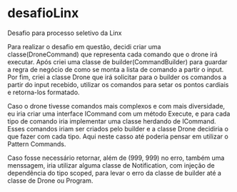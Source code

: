 # desafioLinx
Desafio para processo seletivo da Linx

Para realizar o desafio em questão, decidi criar uma classe(DroneCommand) que representa cada comando que o drone irá executar. Após criei uma classe de builder(CommandBuilder) para guardar a regra de negócio de como se monta a lista de comando a partir o input. Por fim, criei a classe Drone que irá solicitar para o builder os comandos a partir do input recebido, utilizar os comandos para setar os pontos cardiais e retorna-los formatado.

Caso o drone tivesse comandos mais complexos e com mais diversidade, eu iria criar uma interface ICommand com um método Execute, e para cada tipo de comando iria implementar uma classe herdando de ICommand. Esses comandos iriam ser criados pelo builder e a classe Drone decidiria o que fazer com cada tipo. Aqui neste casso até poderia pensar em utilizar o Pattern Commands.

Caso fosse necessário retornar, além de (999, 999) no erro, também uma menssagem, iria utilizar alguma classe de Notification, com injeção de dependência do tipo scoped, para levar o erro da classe de builder até a classe de Drone ou Program.
